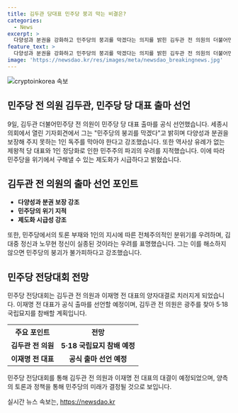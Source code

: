 ```yaml
---
title: 김두관 당대표 민주당 붕괴 막는 비결은?
categories:
  - News
excerpt: >
  다양성과 분권을 강화하고 민주당의 붕괴를 막겠다는 의지를 밝힌 김두관 전 의원의 더불어민주당 당 대표 출마 선언. 1인 독주 우려와 역사상 유례가 없는 당 대표에 대한 우려를 지적하며 토론, 다양성, 연대를 강조했다. 김 전 의원의 출마선언에 이어 이재명 전 대표의 공식 출마 예정으로, 전당대회는 양자대결로 진행될 예정이다. #민주당 #전당대회 #김두관 #이재명 #다양성 #분권
feature_text: >
  다양성과 분권을 강화하고 민주당의 붕괴를 막겠다는 의지를 밝힌 김두관 전 의원의 더불어민주당 당 대표 출마 선언. 1인 독주 우려와 역사상 유례가 없는 당 대표에 대한 우려를 지적하며 토론, 다양성, 연대를 강조했다. 김 전 의원의 출마선언에 이어 이재명 전 대표의 공식 출마 예정으로, 전당대회는 양자대결로 진행될 예정이다. #민주당 #전당대회 #김두관 #이재명 #다양성 #분권
image: 'https://newsdao.kr/res/images/meta/newsdao_breakingnews.jpg'
---
```


<p><img src="https://newsdao.kr/res/images/meta/newsdao_breakingnews.jpg" alt="cryptoinkorea 속보" /></p>

<h2>민주당 전 의원 김두관, 민주당 당 대표 출마 선언</h2>

<p data-ke-size="size16">9일, 김두관 더불어민주당 전 의원이 민주당 당 대표 출마를 공식 선언했습니다. 세종시의회에서 열린 기자회견에서 그는 "민주당의 붕괴를 막겠다"고 밝히며 다양성과 분권을 보장해 주지 못하는 1인 독주를 막아야 한다고 강조했습니다. 또한 역사상 유례가 없는 제왕적 당 대표와 1인 정당화로 인한 민주주의 파괴의 우려를 지적했습니다. 이에 따라 민주당을 위기에서 구해낼 수 있는 제도화가 시급하다고 밝혔습니다.</p>

<h2 data-ke-size="size26">김두관 전 의원의 출마 선언 포인트</h2>

<ul>
  <li><b>다양성과 분권 보장 강조</b></li>
  <li><b>민주당의 위기 지적</b></li>
  <li><b>제도화 시급성 강조</b></li>
</ul>

<p data-ke-size="size16">또한, 민주당에서의 토론 부재와 1인의 지시에 따른 전체주의적인 분위기를 우려하며, 김대중 정신과 노무현 정신이 실종된 것이라는 우려를 표명했습니다. 그는 이를 해소하지 않으면 민주당의 붕괴가 불가피하다고 강조했습니다.</p>

<h2 data-ke-size="size26">민주당 전당대회 전망</h2>

<p data-ke-size="size16">민주당 전당대회는 김두관 전 의원과 이재명 전 대표의 양자대결로 치러지게 되었습니다. 이재명 전 대표가 공식 출마를 선언할 예정이며, 김두관 전 의원은 광주를 찾아 5·18 국립묘지를 참배할 계획입니다.</p>

<table>
  <tr>
    <th>주요 포인트</th>
    <th>전망</th>
  </tr>
  <tr>
    <td style="text-align: center; height: 17px;"><b>김두관 전 의원</b></td>
    <td style="text-align: center; height: 17px;"><b>5·18 국립묘지 참배 예정</b></td>
  </tr>
  <tr>
    <td style="text-align: center; height: 17px;"><b>이재명 전 대표</b></td>
    <td style="text-align: center; height: 17px;"><b>공식 출마 선언 예정</b></td>
  </tr>
</table>

<p data-ke-size="size16">민주당 전당대회를 통해 김두관 전 의원과 이재명 전 대표의 대결이 예정되었으며, 양측의 토론과 정책을 통해 민주당의 미래가 결정될 것으로 보입니다.</p>
실시간 뉴스 속보는, <a href="https://newsdao.kr" rel="dofollow">https://newsdao.kr</a>


